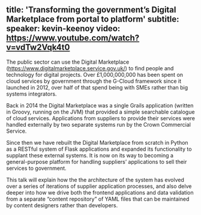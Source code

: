 title: 'Transforming the government’s Digital Marketplace from portal to platform'
subtitle:
speaker: kevin-keenoy
video: https://www.youtube.com/watch?v=vdTw2Vqk4t0
---
The public sector can use the Digital Marketplace (https://www.digitalmarketplace.service.gov.uk/) to find people and technology for digital projects. Over £1,000,000,000 has been spent on cloud services by government through the G-Cloud framework since it launched in 2012, over half of that spend being with SMEs rather than big systems integrators. 

Back in 2014 the Digital Marketplace was a single Grails application (written in Groovy, running on the JVM) that provided a simple searchable catalogue of cloud services. Applications from suppliers to provide their services were handled externally by two separate systems run by the Crown Commercial Service.

Since then we have rebuilt the Digital Marketplace from scratch in Python as a RESTful system of Flask applications and expanded its functionality to supplant these external systems. It is now on its way to becoming a general-purpose platform for handling suppliers’ applications to sell their services to government.

This talk will explain how the the architecture of the system has evolved over a series of iterations of supplier application processes, and also delve deeper into how we drive both the frontend applications and data validation from a separate “content repository” of YAML files that can be maintained by content designers rather than developers.